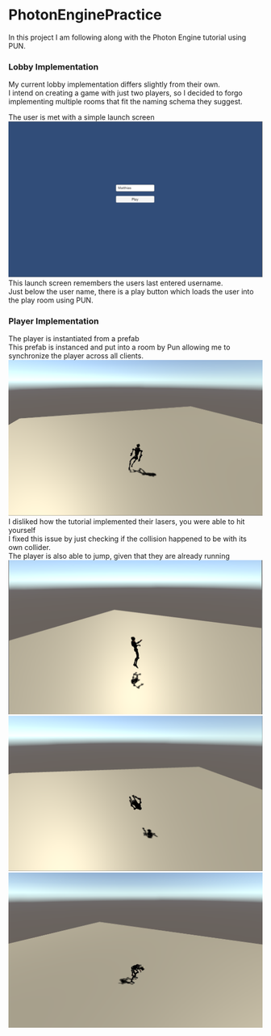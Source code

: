 # PhotonEnginePractice
In this project I am following along with the Photon Engine tutorial using PUN.<br/>

### Lobby Implementation
My current lobby implementation differs slightly from their own.<br/>
I intend on creating a game with just two players, so I decided to forgo<br/>
implementing multiple rooms that fit the naming schema they suggest.<br/>

The user is met with a simple launch screen<br/>
![The user login and connect page](Screenshots/BasicMenu.png)
This launch screen remembers the users last entered username.<br/>
Just below the user name, there is a play button which loads the user into the play room using PUN.

### Player Implementation
The player is instantiated from a prefab<br/>
This prefab is instanced and put into a room by Pun allowing me to synchronize the player across all clients.<br/>
![The player prefab running](Screenshots/Running.png)
I disliked how the tutorial implemented their lasers, you were able to hit yourself<br/>
I fixed this issue by just checking if the collision happened to be with its own collider.</br>
The player is also able to jump, given that they are already running<br/>
![The player begins the jump](Screenshots/Jump1.png)
![The player mid jump](Screenshots/Jump2.png)
![The player lands the jump](Screenshots/Jump3.png)

